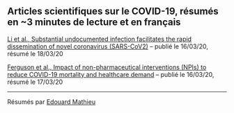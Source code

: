 ## Articles scientifiques sur le COVID-19, résumés en ~3 minutes de lecture et en français

[Li et al., Substantial undocumented infection facilitates the rapid dissemination of novel coronavirus (SARS-CoV2)](/20200318_dissemination.md) – publié le 16/03/20, résumé le 18/03/20

[Ferguson et al., Impact of non-pharmaceutical interventions (NPIs) to reduce COVID-19 mortality and healthcare demand](/20200317_impact.md) – publié le 16/03/20, résumé le 17/03/20

---

Résumés par [Edouard Mathieu](https://edomt.github.io/about/)
